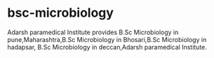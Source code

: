# bsc-microbiology
Adarsh paramedical Institute provides B.Sc Microbiology in pune,Maharashtra,B.Sc Microbiology in Bhosari,B.Sc Microbiology in hadapsar, B.Sc Microbiology in deccan,Adarsh paramedical Institute.

